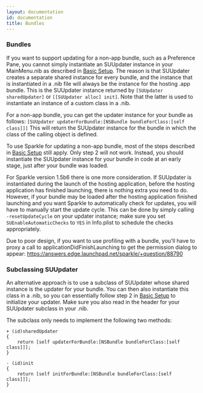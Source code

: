 ```yaml
---
layout: documentation
id: documentation
title: Bundles
---
```

### Bundles

If you want to support updating for a non-app bundle, such as a Preference Pane, you cannot simply instantiate an SUUpdater instance in your MainMenu.nib as described in [Basic Setup](/documentation#basic-setup). The reason is that SUUpdater creates a separate shared instance for every bundle, and the instance that is instantiated in a .nib file will always be the instance for the hosting .app bundle. This is the SUUpdater instance returned by `[SUUpdater sharedUpdater]` or `[[SUUpdater alloc] init]`. Note that the latter is used to instantiate an instance of a custom class in a .nib.

For a non-app bundle, you can get the updater instance for your bundle as follows:
`[SUUpdater updaterForBundle:[NSBundle bundleForClass:[self class]]]`
This will return the SUUpdater instance for the bundle in which the class of the calling object is defined.

To use Sparkle for updating a non-app bundle, most of the steps described in [Basic Setup](/documentation#basic-setup) still apply. Only step 2 will not work. Instead, you should instantiate the SUUpdater instance for your bundle in code at an early stage, just after your bundle was loaded.

For Sparkle version 1.5b6 there is one more consideration. If SUUpdater is instantiated during the launch of the hosting application, before the hosting application has finished launching, there is nothing extra you need to do. However, if your bundle may be loaded after the hosting application finished launching and you want Sparkle to automatically check for updates, you will have to manually start the update cycle. This can be done by simply calling `-resetUpdateCycle` on your updater instance; make sure you set `SUEnableAutomaticChecks` to `YES` in Info.plist to schedule the checks appropriately.

Due to poor design, if you want to use profiling with a bundle, you'll have to proxy a call to applicationDidFinishLaunching to get the permission dialog to appear: <https://answers.edge.launchpad.net/sparkle/+question/88790>

### Subclassing SUUpdater

An alternative approach is to use a subclass of SUUpdater whose shared instance is the updater for your bundle. You can then also instantiate this class in a .nib, so you can essentially follow step 2 in [Basic Setup](/documentation#basic-setup) to initialize your updater. Make sure you also read in the header for your SUUpdater subclass in your .nib.

The subclass only needs to implement the following two methods:

	+ (id)sharedUpdater
	{
	    return [self updaterForBundle:[NSBundle bundleForClass:[self class]]];
	}

	- (id)init
	{
	    return [self initForBundle:[NSBundle bundleForClass:[self class]]];
	}

